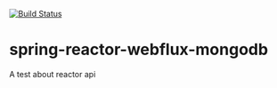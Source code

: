 [![Build Status](https://travis-ci.org/serginhosis/spring-reactor-webflux-mongodb.svg?branch=master)](https://travis-ci.org/serginhosis/spring-reactor-webflux-mongodb)
# spring-reactor-webflux-mongodb
A test about reactor api

